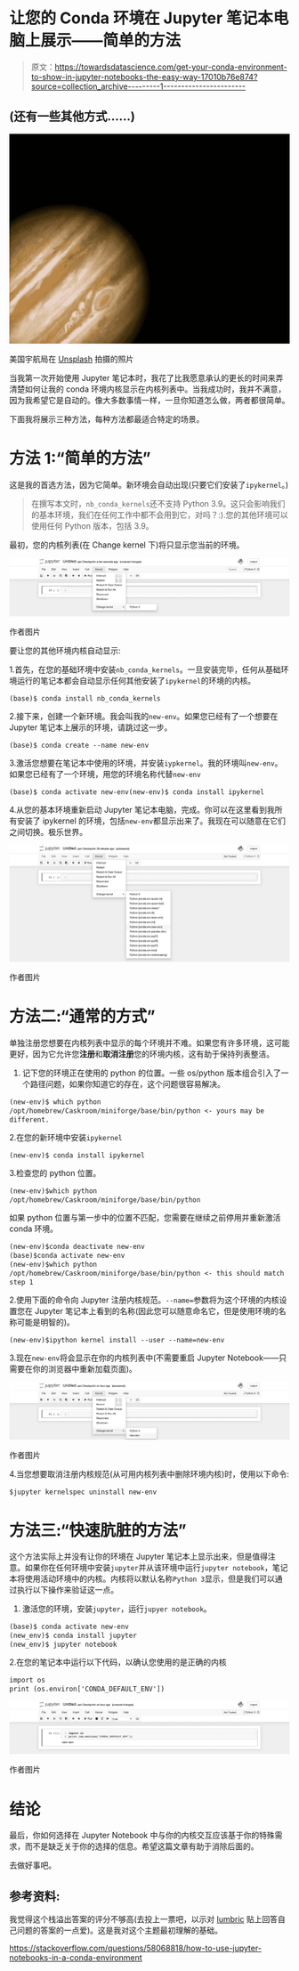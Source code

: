 # 让您的 Conda 环境在 Jupyter 笔记本电脑上展示——简单的方法

> 原文：<https://towardsdatascience.com/get-your-conda-environment-to-show-in-jupyter-notebooks-the-easy-way-17010b76e874?source=collection_archive---------1----------------------->

## (还有一些其他方式……)

![](img/d233405289b98c3e062173e1253d6e3e.png)

美国宇航局在 [Unsplash](https://unsplash.com?utm_source=medium&utm_medium=referral) 拍摄的照片

当我第一次开始使用 Jupyter 笔记本时，我花了比我愿意承认的更长的时间来弄清楚如何让我的 conda 环境内核显示在内核列表中。当我成功时，我并不满意，因为我希望它是自动的。像大多数事情一样，一旦你知道怎么做，两者都很简单。

下面我将展示三种方法，每种方法都最适合特定的场景。

# 方法 1:“简单的方法”

这是我的首选方法，因为它简单。新环境会自动出现(只要它们安装了`ipykernel`。)

> 在撰写本文时，`nb_conda_kernels`还不支持 Python 3.9。这只会影响我们的基本环境，我们在任何工作中都不会用到它，对吗？:).您的其他环境可以使用任何 Python 版本，包括 3.9。

最初，您的内核列表(在 Change kernel 下)将只显示您当前的环境。

![](img/2290ea437e78cf9369b2428b0ac5f982.png)

作者图片

要让您的其他环境内核自动显示:

1.首先，在您的基础环境中安装`nb_conda_kernels`。一旦安装完毕，任何从基础环境运行的笔记本都会自动显示任何其他安装了`ipykernel`的环境的内核。

```
(base)$ conda install nb_conda_kernels
```

2.接下来，创建一个新环境。我会叫我的`new-env`。如果您已经有了一个想要在 Jupyter 笔记本上展示的环境，请跳过这一步。

```
(base)$ conda create --name new-env
```

3.激活您想要在笔记本中使用的环境，并安装`iypkernel`。我的环境叫`new-env`。如果您已经有了一个环境，用您的环境名称代替`new-env`

```
(base)$ conda activate new-env(new-env)$ conda install ipykernel
```

4.从您的基本环境重新启动 Jupyter 笔记本电脑，完成。你可以在这里看到我所有安装了 ipykernel 的环境，包括`new-env`都显示出来了。我现在可以随意在它们之间切换。极乐世界。

![](img/8fcbaafb78ca52e49aaa94abe45f28c4.png)

作者图片

# 方法二:“通常的方式”

单独注册您想要在内核列表中显示的每个环境并不难。如果您有许多环境，这可能更好，因为它允许您**注册**和**取消注册**您的环境内核，这有助于保持列表整洁。

1.  记下您的环境正在使用的 python 的位置。一些 os/python 版本组合引入了一个路径问题，如果你知道它的存在，这个问题很容易解决。

```
(new-env)$ which python
/opt/homebrew/Caskroom/miniforge/base/bin/python <- yours may be different.
```

2.在您的新环境中安装`ipykernel`

```
(new-env)$ conda install ipykernel
```

3.检查您的 python 位置。

```
(new-env)$which python
/opt/homebrew/Caskroom/miniforge/base/bin/python
```

如果 python 位置与第一步中的位置不匹配，您需要在继续之前停用并重新激活 conda 环境。

```
(new-env)$conda deactivate new-env
(base)$conda activate new-env
(new-env)$which python
/opt/homebrew/Caskroom/miniforge/base/bin/python <- this should match step 1
```

2.使用下面的命令向 Jupyter 注册内核规范。`--name=`参数将为这个环境的内核设置您在 Jupyter 笔记本上看到的名称(因此您可以随意命名它，但是使用环境的名称可能是明智的)。

```
(new-env)$ipython kernel install --user --name=new-env
```

3.现在`new-env`将会显示在你的内核列表中(不需要重启 Jupyter Notebook——只需要在你的浏览器中重新加载页面)。

![](img/516216c619883bfac4f4f01a621e03a1.png)

作者图片

4.当您想要取消注册内核规范(从可用内核列表中删除环境内核)时，使用以下命令:

```
$jupyter kernelspec uninstall new-env
```

# **方法三:“快速肮脏的方法”**

这个方法实际上并没有让你的环境在 Jupyter 笔记本上显示出来，但是值得注意。如果你在任何环境中安装`jupyter`并从该环境中运行`jupyter notebook`，笔记本将使用活动环境中的内核。内核将以默认名称`Python 3`显示，但是我们可以通过执行以下操作来验证这一点。

1.  激活您的环境，安装`jupyter`，运行`jupyer notebook`。

```
(base)$ conda activate new-env
(new_env)$ conda install jupyter
(new_env)$ jupyter notebook
```

2.在您的笔记本中运行以下代码，以确认您使用的是正确的内核

```
import os
print (os.environ['CONDA_DEFAULT_ENV'])
```

![](img/536c497f9939404db29b052b688c8eea.png)

作者图片

# 结论

最后，你如何选择在 Jupyter Notebook 中与你的内核交互应该基于你的特殊需求，而不是缺乏关于你的选择的信息。希望这篇文章有助于消除后面的。

去做好事吧。

## 参考资料:

我觉得这个栈溢出答案的评分不够高(去投上一票吧，以示对 [lumbric](https://stackoverflow.com/users/859591/lumbric) 贴上回答自己问题的答案的一点爱)。这是我对这个主题最初理解的基础。

<https://stackoverflow.com/questions/58068818/how-to-use-jupyter-notebooks-in-a-conda-environment> 
